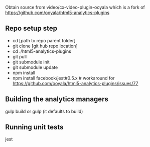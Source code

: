 
Obtain source from video/cx-video-plugin-ooyala which is a fork of https://github.com/ooyala/html5-analytics-plugins

## Repo setup step
- cd [path to repo parent folder]
- git clone [git hub repo location]
- cd ./html5-analytics-plugins
- git pull
- git submodule init
- git submodule update
- npm install
- npm install facebook/jest#0.5.x  # workaround for https://github.com/ooyala/html5-analytics-plugins/issues/77


## Building the analytics managers
gulp build
or
gulp (it defaults to build)

## Running unit tests
jest



